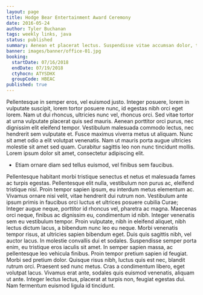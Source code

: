 ```yaml
---
layout: page
title: Hodge Bear Entertainment Award Ceremony
date: 2016-05-24
author: Tyler Buchanan
tags: weekly links, java
status: published
summary: Aenean et placerat lectus. Suspendisse vitae accumsan dolor, tempus ornare.
banner: images/banner/office-01.jpg
booking:
  startDate: 07/16/2018
  endDate: 07/19/2018
  ctyhocn: ATYSDHX
  groupCode: HBEAC
published: true
---
```

Pellentesque in semper eros, vel euismod justo. Integer posuere, lorem in vulputate suscipit, lorem tortor posuere nunc, id egestas nibh orci eget lorem. Nam ut dui rhoncus, ultricies nunc vel, rhoncus orci. Sed vitae tortor at urna vulputate placerat quis sed mauris. Aenean porttitor orci purus, nec dignissim elit eleifend tempor. Vestibulum malesuada commodo lectus, nec hendrerit sem vulputate et. Fusce maximus viverra metus ut aliquam. Nunc sit amet odio a elit volutpat venenatis. Nam ut mauris porta augue ultricies molestie sit amet sed quam. Curabitur sagittis leo non nunc tincidunt mollis. Lorem ipsum dolor sit amet, consectetur adipiscing elit.

* Etiam ornare diam sed tellus euismod, vel finibus sem faucibus.

Pellentesque habitant morbi tristique senectus et netus et malesuada fames ac turpis egestas. Pellentesque elit nulla, vestibulum non purus ac, eleifend tristique nisl. Proin tempor sapien ipsum, eu interdum metus elementum ac. Vivamus ornare nisi velit, vitae hendrerit dui rutrum non. Vestibulum ante ipsum primis in faucibus orci luctus et ultrices posuere cubilia Curae; Integer augue neque, porttitor id rhoncus vel, pharetra ac magna. Maecenas orci neque, finibus ac dignissim eu, condimentum id nibh. Integer venenatis sem eu vestibulum tempor. Proin vulputate, nibh in eleifend aliquet, nibh lectus dictum lacus, a bibendum nunc leo eu neque. Morbi venenatis tempor risus, at ultricies sapien bibendum eget. Duis quis sagittis nibh, vel auctor lacus. In molestie convallis dui et sodales. Suspendisse semper porta enim, eu tristique eros iaculis sit amet.
In semper sapien massa, ac pellentesque leo vehicula finibus. Proin tempor pretium sapien id feugiat. Morbi sed pretium dolor. Quisque risus nibh, luctus quis est nec, blandit rutrum orci. Praesent sed nunc metus. Cras a condimentum libero, eget volutpat lacus. Vivamus erat ante, sodales quis euismod venenatis, aliquam ut ante. Integer lectus lectus, placerat at turpis non, feugiat egestas dui. Nam fermentum euismod ligula id tincidunt.
